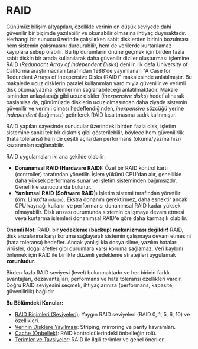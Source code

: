 # RAID

Günümüz bilişim altyapıları, özellikle verinin en düşük seviyede dahi güvenilir bir biçimde yazılabilir ve okunabilir olmasına ihtiyaç duymaktadır. Herhangi bir sunucu üzerinde çalışılırken sabit disklerden birinin bozulması hem sistemin çalışmasını durdurabilir, hem de verilerde kurtarılamaz kayıplara sebep olabilir. Bu tip durumların önüne geçmek için birden fazla sabit diskin bir arada kullanılarak daha güvenilir diziler oluşturması işlemine RAID (_Redundant Array of Independent Disks_) denilir. İlk defa University of California araştırmacıları tarafından 1988'de yayımlanan "A Case for Redundant Arrays of Inexpensive Disks (RAID)" makalesinde anlatılmıştır. Bu makalede ucuz disklerin paralel kullanımları yardımıyla güvenilir ve verimli disk okuma/yazma işlemlerinin sağlanabileceği anlatılmaktadır. Makale isminden anlaşılacağı gibi ucuz diskler (_inexpensive disks_) hedef alınarak başlanılsa da, günümüzde disklerin ucuz olmasından daha ziyade sistemin güvenilir ve verimli olması hedeflendiğinden, _inexpensive_ sözcüğü yerine _independent_ (bağımsız) getirilerek RAID kısaltmasına sadık kalınmıştır.

RAID yapıları sayesinde sunucular üzerindeki birden fazla disk, işletim sistemine sanki tek bir diskmiş gibi gösterilebilir, böylece hem güvenilirlik (hata toleransı) hem de çeşitli açılardan performans (okuma/yazma hızı) kazanımları sağlanabilir.

RAID uygulamaları iki ana şekilde olabilir:
*   **Donanımsal RAID (Hardware RAID):** Özel bir RAID kontrol kartı (controller) tarafından yönetilir. İşlem yükünü CPU'dan alır, genellikle daha yüksek performans sunar ve işletim sisteminden bağımsızdır. Genellikle sunucularda bulunur.
*   **Yazılımsal RAID (Software RAID):** İşletim sistemi tarafından yönetilir (örn. Linux'ta `mdadm`). Ekstra donanım gerektirmez, daha esnektir ancak CPU kaynağı kullanır ve performansı donanımsal RAID kadar yüksek olmayabilir. Disk arızası durumunda sistemin çalışmaya devam etmesi veya kurtarma işlemleri donanımsal RAID'e göre daha karmaşık olabilir.

**Önemli Not:** RAID, bir **yedekleme (backup) mekanizması değildir!** RAID, disk arızalarına karşı koruma sağlayarak sistemin çalışmaya devam etmesini (hata toleransı) hedefler. Ancak yanlışlıkla dosya silme, yazılım hataları, virüsler, doğal afetler gibi durumlara karşı koruma sağlamaz. Veri kaybını önlemek için RAID ile birlikte düzenli yedekleme stratejileri uygulamak **zorunludur**.

Birden fazla RAID seviyesi (level) bulunmaktadır ve her birinin farklı avantajları, dezavantajları, performans ve hata toleransı özellikleri vardır. Doğru RAID seviyesini seçmek, ihtiyaçlarınıza (performans, kapasite, güvenilirlik) bağlıdır.

**Bu Bölümdeki Konular:**

*   [RAID Biçimleri (Seviyeleri)](raid-bicimleri.md): Yaygın RAID seviyeleri (RAID 0, 1, 5, 6, 10) ve özellikleri.
*   [Verinin Disklere Yayılması](verinin-disklere-yayilmasi.md): Striping, mirroring ve parity kavramları.
*   [Cache (Önbellek)](cache.md): RAID kontrolcülerindeki önbelleğin rolü.
*   [Terimler ve Tavsiyeler](terimler-ve-tavsiyeler.md): RAID ile ilgili terimler ve genel öneriler.
